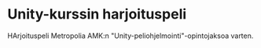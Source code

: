 # Unity-kurssin harjoituspeli
 HArjoituspeli Metropolia AMK:n "Unity-peliohjelmointi"-opintojaksoa varten.
